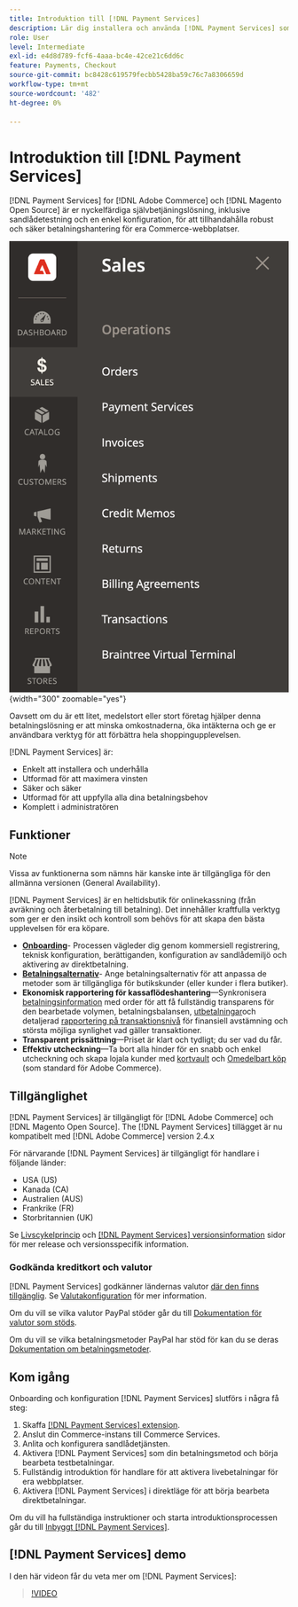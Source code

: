 ```yaml
---
title: Introduktion till [!DNL Payment Services]
description: Lär dig installera och använda [!DNL Payment Services] som en nyckelfärdig, robust och säker lösning för betalningshantering för er [!DNL Adobe Commerce] och [!DNL Magento Open Source] webbplatser.
role: User
level: Intermediate
exl-id: e4d8d789-fcf6-4aaa-bc4e-42ce21c6dd6c
feature: Payments, Checkout
source-git-commit: bc8428c619579fecbb5428ba59c76c7a8306659d
workflow-type: tm+mt
source-wordcount: '482'
ht-degree: 0%

---
```


# Introduktion till [!DNL Payment Services]

[!DNL Payment Services] for [!DNL Adobe Commerce] och [!DNL Magento Open Source] är er nyckelfärdiga självbetjäningslösning, inklusive sandlådetestning och en enkel konfiguration, för att tillhandahålla robust och säker betalningshantering för era Commerce-webbplatser.

![[!DNL Payment Services] tilläggsadministratörsvy](assets/admin-view.png){width="300" zoomable="yes"}

Oavsett om du är ett litet, medelstort eller stort företag hjälper denna betalningslösning er att minska omkostnaderna, öka intäkterna och ge er användbara verktyg för att förbättra hela shoppingupplevelsen.

[!DNL Payment Services] är:

* Enkelt att installera och underhålla
* Utformad för att maximera vinsten
* Säker och säker
* Utformad för att uppfylla alla dina betalningsbehov
* Komplett i administratören

## Funktioner

>[!NOTE]
>
>Vissa av funktionerna som nämns här kanske inte är tillgängliga för den allmänna versionen (General Availability).

[!DNL Payment Services] är en heltidsbutik för onlinekassning (från avräkning och återbetalning till betalning). Det innehåller kraftfulla verktyg som ger er den insikt och kontroll som behövs för att skapa den bästa upplevelsen för era köpare.

* [**Onboarding**](onboard.md)- Processen vägleder dig genom kommersiell registrering, teknisk konfiguration, berättiganden, konfiguration av sandlådemiljö och aktivering av direktbetalning.
* [**Betalningsalternativ**](payments-options.md)- Ange betalningsalternativ för att anpassa de metoder som är tillgängliga för butikskunder (eller kunder i flera butiker).
* **Ekonomisk rapportering för kassaflödeshantering**—Synkronisera [betalningsinformation](order-payment-status.md) med order för att få fullständig transparens för den bearbetade volymen, betalningsbalansen, [utbetalningar](payouts.md)och detaljerad [rapportering på transaktionsnivå](transactions.md) för finansiell avstämning och största möjliga synlighet vad gäller transaktioner.
* **Transparent prissättning**—Priset är klart och tydligt; du ser vad du får.
* **Effektiv utcheckning**—Ta bort alla hinder för en snabb och enkel utcheckning och skapa lojala kunder med [kortvault](https://experienceleague-review.com/docs/commerce-merchant-services/payment-services/payments-checkout/vaulting.html) och [Omedelbart köp](https://experienceleague.adobe.com/docs/commerce-admin/stores-sales/point-of-purchase/checkout-instant-purchase.html) (som standard för Adobe Commerce).

## Tillgänglighet

[!DNL Payment Services] är tillgängligt för [!DNL Adobe Commerce] och [!DNL Magento Open Source]. The [!DNL Payment Services] tillägget är nu kompatibelt med [!DNL Adobe Commerce] version 2.4.x

För närvarande [!DNL Payment Services] är tillgängligt för handlare i följande länder:

* USA (US)
* Kanada (CA)
* Australien (AUS)
* Frankrike (FR)
* Storbritannien (UK)

Se [Livscykelprincip](https://experienceleague.adobe.com/docs/commerce-operations/release/planning/lifecycle-policy.html) och [[!DNL Payment Services] versionsinformation](release-notes.md) sidor för mer release och versionsspecifik information.

### Godkända kreditkort och valutor

[!DNL Payment Services] godkänner ländernas valutor [där den finns tillgänglig](#availability). Se [Valutakonfiguration](https://experienceleague.adobe.com/docs/commerce-admin/stores-sales/site-store/currency/currency-configuration.html) för mer information.

Om du vill se vilka valutor PayPal stöder går du till [Dokumentation för valutor som stöds](https://developer.paypal.com/docs/reports/reference/paypal-supported-currencies/).

Om du vill se vilka betalningsmetoder PayPal har stöd för kan du se deras [Dokumentation om betalningsmetoder](https://developer.paypal.com/docs/checkout/payment-methods/).

## Kom igång

Onboarding och konfiguration [!DNL Payment Services] slutförs i några få steg:

1. Skaffa [[!DNL Payment Services] extension](install.md).
1. Anslut din Commerce-instans till Commerce Services.
1. Anlita och konfigurera sandlådetjänsten.
1. Aktivera [!DNL Payment Services] som din betalningsmetod och börja bearbeta testbetalningar.
1. Fullständig introduktion för handlare för att aktivera livebetalningar för era webbplatser.
1. Aktivera [!DNL Payment Services] i direktläge för att börja bearbeta direktbetalningar.

Om du vill ha fullständiga instruktioner och starta introduktionsprocessen går du till [Inbyggt [!DNL Payment Services]](onboard.md).

## [!DNL Payment Services] demo

I den här videon får du veta mer om [!DNL Payment Services]:

>[!VIDEO](https://video.tv.adobe.com/v/343990?quality=12)

